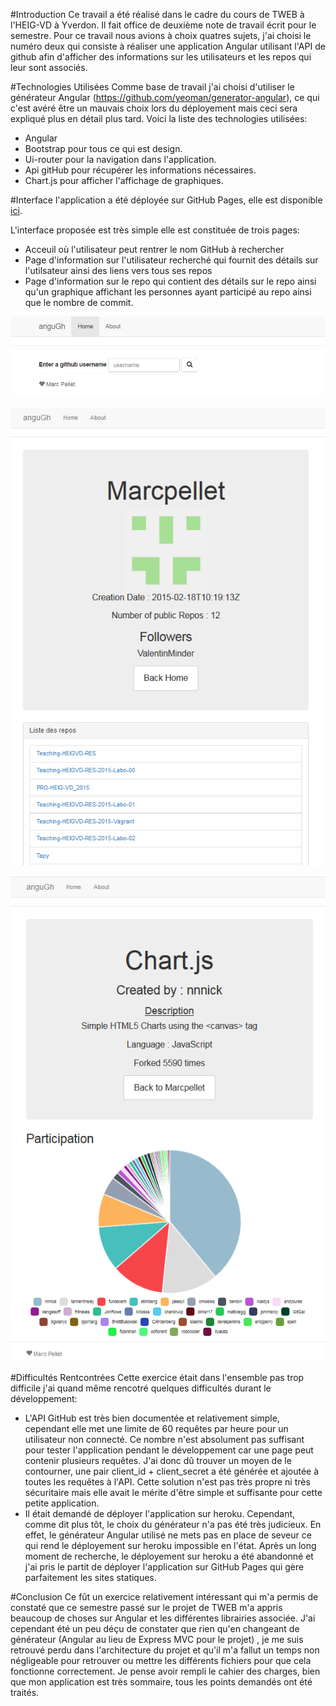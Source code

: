 #Introduction
Ce travail a été réalisé dans le cadre du cours de TWEB à l'HEIG-VD à Yverdon. Il fait office de deuxième note de travail écrit pour le semestre. Pour ce travail nous avions à choix quatres sujets, j'ai choisi le numéro deux qui consiste à réaliser une application Angular utilisant l'API de github afin d'afficher des informations sur les utilisateurs et les repos qui leur sont associés.

#Technologies Utilisées
Comme base de travail j'ai choisi d'utiliser le générateur Angular (https://github.com/yeoman/generator-angular), ce qui c'est avéré être un mauvais choix lors du déployement mais ceci sera expliqué plus en détail plus tard.
Voici la liste des technologies utilisées:
* Angular 
* Bootstrap pour tous ce qui est design.
* Ui-router pour la navigation dans l'application.
* Api gitHub pour récupérer les informations nécessaires.
* Chart.js pour afficher l'affichage de graphiques.



#Interface
l'application a été déployée sur GitHub Pages, elle est disponible [ici](http://marcpellet.github.io/tweb-te2-ghpages/).

L'interface proposée est très simple elle est constituée de trois pages:
* Acceuil où l'utilisateur peut rentrer le nom GitHub à rechercher
* Page d'information sur l'utilisateur recherché qui fournit des détails sur l'utilsateur ainsi des liens vers tous ses repos
* Page d'information sur le repo qui contient des détails sur le repo ainsi qu'un graphique affichant les personnes ayant participé au repo ainsi que le nombre de commit.

![Accueil](img/accueil.png "Page d'accueil")

![Utilisateur](img/user.png "Page de détail sur un utilisateur")

![Repo](img/repo.png "Page de détail sur un repo")

#Difficultés Rentcontrées
Cette exercice était dans l'ensemble pas trop difficile j'ai quand même rencotré quelques difficultés durant le développement:
* L'API GitHub est très bien documentée et relativement simple, cependant elle met une limite de 60 requêtes par heure pour un utilisateur non connecté. Ce nombre n'est absolument pas suffisant pour tester l'application pendant le développement car une page peut contenir plusieurs requêtes. J'ai donc dû trouver un moyen de le contourner, une pair client_id + client_secret a été générée et ajoutée à toutes les requêtes à l'API. Cette solution n'est pas très propre ni très sécuritaire mais elle avait le mérite d'être simple et suffisante pour cette petite application.
* Il était demandé de déployer l'application sur heroku. Cependant, comme dit plus tôt, le choix du générateur n'a pas été très judicieux. En effet, le générateur Angular utilisé ne mets pas en place de seveur ce qui rend le déployement sur heroku impossible en l'état. Après un long moment de recherche, le déployement sur heroku a été abandonné et j'ai pris le partit de déployer l'application sur GitHub Pages qui gère parfaitement les sites statiques.

#Conclusion
Ce fût un exercice relativement intéressant qui m'a permis de constaté que ce semestre passé sur le projet de TWEB m'a appris beaucoup de choses sur Angular et les différentes librairies associée. J'ai cependant été un peu déçu de constater que rien qu'en changeant de générateur (Angular au lieu de Express MVC pour le projet) , je me suis retrouvé perdu dans l'architecture du projet et qu'il m'a fallut un temps non négligeable pour retrouver ou mettre les différents fichiers pour que cela fonctionne correctement. Je pense avoir rempli le cahier des charges, bien que mon application est très sommaire, tous les points demandés ont été traités.

